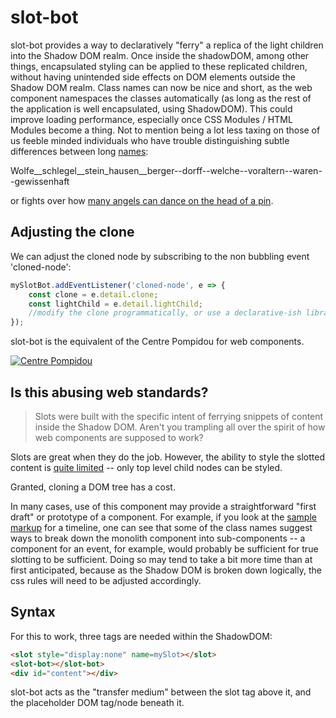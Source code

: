 # slot-bot

slot-bot provides a way to declaratively "ferry" a replica of the light children into the Shadow DOM realm. Once inside the shadowDOM, among other things, encapsulated styling can be applied to these replicated children, without having unintended side effects on DOM elements outside the Shadow DOM realm.  Class names can now be nice and short, as the web component namespaces the classes automatically (as long as the rest of the application is well encapsulated, using ShadowDOM).  This could improve loading performance, especially once CSS Modules / HTML Modules become a thing.  Not to mention being a lot less taxing on those of us feeble minded individuals who have trouble distinguishing subtle differences between long [names](https://en.wikipedia.org/wiki/Hubert_Blaine_Wolfeschlegelsteinhausenbergerdorff_Sr.):

Wolfe__schlegel__­stein_hausen­__berger--dorff--­welche--­vor­altern--­waren--­gewissenhaft

or fights over how [many angels can dance on the head of a pin](https://stackoverflow.com/a/54075051/3320028).

## Adjusting the clone

We can adjust the cloned node by subscribing to the non bubbling event 'cloned-node':

```JavaScript
mySlotBot.addEventListener('cloned-node', e => {
    const clone = e.detail.clone;
    const lightChild = e.detail.lightChild;
    //modify the clone programmatically, or use a declarative-ish library like trans-render
});
```

slot-bot is the equivalent of the Centre Pompidou for web components.

[![Centre Pompidou](https://www.theartpostblog.com/wp-content/uploads/2019/02/img-Pompidou-esterno.jpg)](https://www.theartpostblog.com/en/pompidou-tickets/)

## Is this abusing web standards?

>Slots were built with the specific intent of ferrying snippets of content inside the Shadow DOM.  Aren't you trampling all over the spirit of how web components are supposed to work?

Slots are great when they do the job.  However, the ability to style the slotted content is [quite limited](https://developers.google.com/web/fundamentals/web-components/shadowdom#stylinglightdom) -- only top level child nodes can be styled.

Granted, cloning a DOM tree has a cost.

In many cases, use of this component may provide a straightforward "first draft" or prototype of a component.  For example, if you look at the [sample markup](https://github.com/bahrus/slot-bot/blob/baseline/demo/dev.html) for a timeline, one can see that some of the class names suggest ways to break down the monolith component into sub-components -- a component for an event, for example, would probably be sufficient for true slotting to be sufficient.  Doing so may tend to take a bit more time than at first anticipated, because as the Shadow DOM is broken down logically, the css rules will need to be adjusted accordingly.  

## Syntax

For this to work, three tags are needed within the ShadowDOM:

```html
<slot style="display:none" name=mySlot></slot>
<slot-bot></slot-bot>
<div id="content"></div>
```

slot-bot acts as the "transfer medium" between the slot tag above it, and the placeholder DOM tag/node beneath it.


